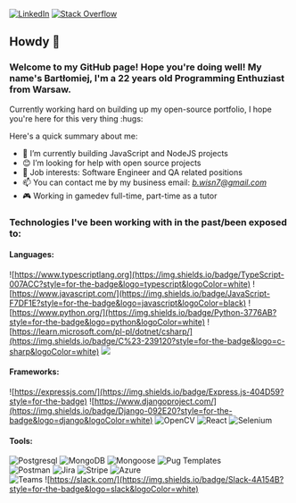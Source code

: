 <a href="https://www.linkedin.com/in/wisieneu/" target="_blank"><img alt="LinkedIn" src="https://img.shields.io/badge/LinkedIn-0077B5?style=for-the-badge&logo=linkedin&logoColor=white"></a>
<a href="https://stackoverflow.com/users/18636312/wisie"><img alt="Stack Overflow" src="https://img.shields.io/badge/Stack_Overflow-FE7A16?style=for-the-badge&logo=stack-overflow&logoColor=white"></img></a>

## Howdy :cowboy_hat_face:
### Welcome to my GitHub page! Hope you're doing well! My name's Bartłomiej, I'm a 22 years old <strong>Programming Enthuziast</strong> from Warsaw.</p>
<p> Currently working hard on building up my open-source portfolio, I hope you're here for this very thing :hugs:</p>

Here's a quick summary about me:

- 💭 I’m currently building JavaScript and NodeJS projects
- 😊 I’m looking for help with open source projects
- 💼 Job interests: Software Engineer and QA related positions 
- 📫 You can contact me by my business email: *b.wisn7@gmail.com*
- 🎮 Working in gamedev full-time, part-time as a tutor  

### Technologies I've been working with in the past/been exposed to:  

#### Languages:  
![https://www.typescriptlang.org](https://img.shields.io/badge/TypeScript-007ACC?style=for-the-badge&logo=typescript&logoColor=white) ![https://www.javascript.com/](https://img.shields.io/badge/JavaScript-F7DF1E?style=for-the-badge&logo=javascript&logoColor=black) ![https://www.python.org/](https://img.shields.io/badge/Python-3776AB?style=for-the-badge&logo=python&logoColor=white) ![https://learn.microsoft.com/pl-pl/dotnet/csharp/](https://img.shields.io/badge/C%23-239120?style=for-the-badge&logo=c-sharp&logoColor=white) ![](https://img.shields.io/badge/C%2B%2B-00599C?style=for-the-badge&logo=c%2B%2B&logoColor=white)  

#### Frameworks:  
  
![https://expressjs.com/](https://img.shields.io/badge/Express.js-404D59?style=for-the-badge) ![https://www.djangoproject.com/](https://img.shields.io/badge/Django-092E20?style=for-the-badge&logo=django&logoColor=white)  ![OpenCV](https://img.shields.io/badge/Opencv-1F71D3?style=for-the-badge&logo=opencv&logoColor=white)  ![React](https://img.shields.io/badge/React-20232A?style=for-the-badge&logo=react&logoColor=61DAFB) ![Selenium](https://img.shields.io/badge/-selenium-%43B02A?style=for-the-badge&logo=selenium&logoColor=white)

#### Tools:  

![Postgresql](https://img.shields.io/badge/PostgreSQL-316192?style=for-the-badge&logo=postgresql&logoColor=white) ![MongoDB](https://img.shields.io/badge/MongoDB-%234ea94b.svg?style=for-the-badge&logo=mongodb&logoColor=white)  ![Mongoose](https://img.shields.io/badge/Mongoose-A72828?style=for-the-badge&logo=mongoose&logoColor=white) ![Pug Templates](https://img.shields.io/badge/Pug-FFF?style=for-the-badge&logo=pug&logoColor=A86454)  
![Postman](https://img.shields.io/badge/Postman-FF6C37?style=for-the-badge&logo=postman&logoColor=white) ![Jira](https://img.shields.io/badge/Jira-0052CC?style=for-the-badge&logo=Jira&logoColor=white) ![Stripe](https://img.shields.io/badge/Stripe-626CD9?style=for-the-badge&logo=Stripe&logoColor=white)  ![Azure](https://img.shields.io/badge/Azure-0089D6?style=for-the-badge&logo=microsoft-azure&logoColor=white)  
![Teams](https://img.shields.io/badge/Teams-6264A7?style=for-the-badge&logo=microsoft-teams&logoColor=white) ![https://slack.com/](https://img.shields.io/badge/Slack-4A154B?style=for-the-badge&logo=slack&logoColor=white)
